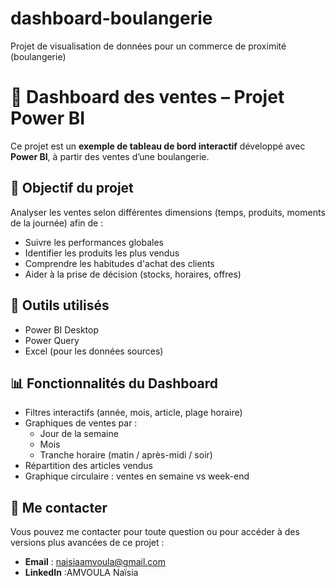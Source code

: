 # dashboard-boulangerie
Projet de visualisation de données pour un commerce de proximité (boulangerie)
# 🥐 Dashboard des ventes – Projet Power BI

Ce projet est un **exemple de tableau de bord interactif** développé avec **Power BI**, à partir des ventes d’une boulangerie.

## 🎯 Objectif du projet

Analyser les ventes selon différentes dimensions (temps, produits, moments de la journée) afin de :
- Suivre les performances globales
- Identifier les produits les plus vendus
- Comprendre les habitudes d'achat des clients
- Aider à la prise de décision (stocks, horaires, offres)

## 🧰 Outils utilisés
- Power BI Desktop
- Power Query
- Excel (pour les données sources)

## 📊 Fonctionnalités du Dashboard
- Filtres interactifs (année, mois, article, plage horaire)
- Graphiques de ventes par :
  - Jour de la semaine
  - Mois
  - Tranche horaire (matin / après-midi / soir)
- Répartition des articles vendus
- Graphique circulaire : ventes en semaine vs week-end


## 📩 Me contacter

Vous pouvez me contacter pour toute question ou pour accéder à des versions plus avancées de ce projet :

- **Email** : naisiaamvoula@gmail.com  
- **LinkedIn** :AMVOULA Naïsia

